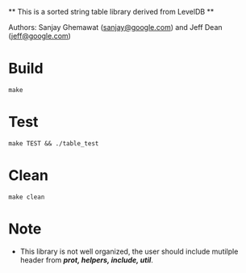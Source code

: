 ** This is a sorted string table library derived from LevelDB **

Authors: Sanjay Ghemawat (sanjay@google.com) and Jeff Dean (jeff@google.com)

# Build
`make`

# Test
`make TEST && ./table_test`

# Clean
`make clean`

# Note
- This library is not well organized, the user should include mutilple header from ***prot, helpers, include, util***.